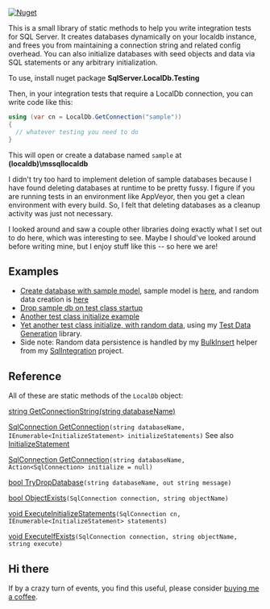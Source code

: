 [![Nuget](https://img.shields.io/nuget/v/SqlServer.LocalDb.Testing)](https://www.nuget.org/packages/SqlServer.LocalDb.Testing/)

This is a small library of static methods to help you write integration tests for SQL Server. It creates databases dynamically on your localdb instance, and frees you from maintaining a connection string and related config overhead. You can also initialize databases with seed objects and data via SQL statements or any arbitrary initialization.

To use, install nuget package **SqlServer.LocalDb.Testing**

Then, in your integration tests that require a LocalDb connection, you can write code like this:

```csharp
using (var cn = LocalDb.GetConnection("sample"))
{
  // whatever testing you need to do
}
```
This will open or create a database named `sample` at **(localdb)\mssqllocaldb**

I didn't try too hard to implement deletion of sample databases because I have found deleting databases at runtime to be pretty fussy. I figure if you are running tests in an environment like AppVeyor, then you get a clean environment with every build. So, I felt that deleting databases as a cleanup activity was just not necessary.

I looked around and saw a couple other libraries doing exactly what I set out to do here, which was interesting to see. Maybe I should've looked around before writing mine, but I enjoy stuff like this -- so here we are!

## Examples
- [Create database with sample model](https://github.com/adamosoftware/SqlIntegration/blob/master/Testing/SqlMigratorTest.cs#L44), sample model is [here](https://github.com/adamosoftware/SqlIntegration/blob/master/Testing/SqlMigratorTest.cs#L177), and random data creation is [here](https://github.com/adamosoftware/SqlIntegration/blob/master/Testing/SqlMigratorTest.cs#L127)
- [Drop sample db on test class startup](https://github.com/adamosoftware/SqlIntegration/blob/master/Testing/SqlMigratorTest.cs#L28)
- [Another test class initialize example](https://github.com/adamosoftware/Dapper.CX/blob/master/Tests/SqlServer/SqlServerIntegration.cs#L17)
- [Yet another test class initialize, with random data](https://github.com/adamosoftware/Dapper.QX/blob/master/Testing/ExecutionSqlServer.cs#L25), using my [Test Data Generation](https://github.com/adamosoftware/TestDataGen) library.
- Side note: Random data persistence is handled by my [BulkInsert](https://github.com/adamosoftware/SqlIntegration/blob/master/SqlIntegration.Library/BulkInsert.cs) helper from my [SqlIntegration](https://github.com/adamosoftware/SqlIntegration) project.

## Reference
All of these are static methods of the `LocalDb` object:

[string GetConnectionString(string databaseName)](https://github.com/adamosoftware/SqlServer.LocalDb/blob/master/SqlServer.LocalDb/LocalDb.cs#L13)

[SqlConnection GetConnection](https://github.com/adamosoftware/SqlServer.LocalDb/blob/master/SqlServer.LocalDb/LocalDb.cs#L18)`(string databaseName, IEnumerable<InitializeStatement> initializeStatements)` See also [InitializeStatement](https://github.com/adamosoftware/SqlServer.LocalDb/blob/master/SqlServer.LocalDb/Models/InitializeStatement.cs)

[SqlConnection GetConnection](https://github.com/adamosoftware/SqlServer.LocalDb/blob/master/SqlServer.LocalDb/LocalDb.cs#L53)`(string databaseName, Action<SqlConnection> initialize = null)`

[bool TryDropDatabase](https://github.com/adamosoftware/SqlServer.LocalDb/blob/master/SqlServer.LocalDb/LocalDb.cs#L94)`(string databaseName, out string message)`

[bool ObjectExists](https://github.com/adamosoftware/SqlServer.LocalDb/blob/master/SqlServer.LocalDb/LocalDb.cs#L143)`(SqlConnection connection, string objectName)`

[void ExecuteInitializeStatements](https://github.com/adamosoftware/SqlServer.LocalDb/blob/master/SqlServer.LocalDb/LocalDb.cs#L26)`(SqlConnection cn, IEnumerable<InitializeStatement> statements)`

[void ExecuteIfExists](https://github.com/adamosoftware/SqlServer.LocalDb/blob/master/SqlServer.LocalDb/LocalDb.cs#L159)`(SqlConnection connection, string objectName, string execute)`

## Hi there
If by a crazy turn of events, you find this useful, please consider [buying me a coffee](https://paypal.me/adamosoftware).
